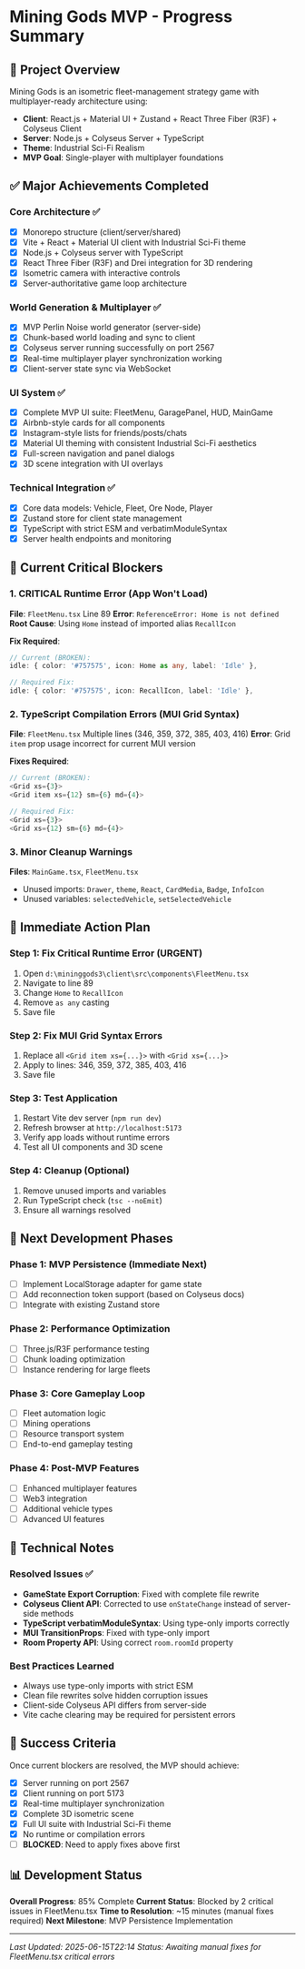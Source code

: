 # Mining Gods MVP - Progress Summary

## 🎯 Project Overview
Mining Gods is an isometric fleet-management strategy game with multiplayer-ready architecture using:
- **Client**: React.js + Material UI + Zustand + React Three Fiber (R3F) + Colyseus Client
- **Server**: Node.js + Colyseus Server + TypeScript
- **Theme**: Industrial Sci-Fi Realism
- **MVP Goal**: Single-player with multiplayer foundations

## ✅ Major Achievements Completed

### Core Architecture ✅
- [x] Monorepo structure (client/server/shared)
- [x] Vite + React + Material UI client with Industrial Sci-Fi theme
- [x] Node.js + Colyseus server with TypeScript
- [x] React Three Fiber (R3F) and Drei integration for 3D rendering
- [x] Isometric camera with interactive controls
- [x] Server-authoritative game loop architecture

### World Generation & Multiplayer ✅
- [x] MVP Perlin Noise world generator (server-side)
- [x] Chunk-based world loading and sync to client
- [x] Colyseus server running successfully on port 2567
- [x] Real-time multiplayer player synchronization working
- [x] Client-server state sync via WebSocket

### UI System ✅
- [x] Complete MVP UI suite: FleetMenu, GaragePanel, HUD, MainGame
- [x] Airbnb-style cards for all components
- [x] Instagram-style lists for friends/posts/chats
- [x] Material UI theming with consistent Industrial Sci-Fi aesthetics
- [x] Full-screen navigation and panel dialogs
- [x] 3D scene integration with UI overlays

### Technical Integration ✅
- [x] Core data models: Vehicle, Fleet, Ore Node, Player
- [x] Zustand store for client state management
- [x] TypeScript with strict ESM and verbatimModuleSyntax
- [x] Server health endpoints and monitoring

## 🚨 Current Critical Blockers

### 1. **CRITICAL Runtime Error** (App Won't Load)
**File**: `FleetMenu.tsx` Line 89
**Error**: `ReferenceError: Home is not defined`
**Root Cause**: Using `Home` instead of imported alias `RecallIcon`

**Fix Required**:
```typescript
// Current (BROKEN):
idle: { color: '#757575', icon: Home as any, label: 'Idle' },

// Required Fix:
idle: { color: '#757575', icon: RecallIcon, label: 'Idle' },
```

### 2. **TypeScript Compilation Errors** (MUI Grid Syntax)
**File**: `FleetMenu.tsx` Multiple lines (346, 359, 372, 385, 403, 416)
**Error**: Grid `item` prop usage incorrect for current MUI version

**Fixes Required**:
```typescript
// Current (BROKEN):
<Grid xs={3}>
<Grid item xs={12} sm={6} md={4}>

// Required Fix:
<Grid xs={3}>
<Grid xs={12} sm={6} md={4}>
```

### 3. **Minor Cleanup Warnings**
**Files**: `MainGame.tsx`, `FleetMenu.tsx`
- Unused imports: `Drawer`, `theme`, `React`, `CardMedia`, `Badge`, `InfoIcon`
- Unused variables: `selectedVehicle`, `setSelectedVehicle`

## 🔧 Immediate Action Plan

### Step 1: Fix Critical Runtime Error (URGENT)
1. Open `d:\mininggods3\client\src\components\FleetMenu.tsx`
2. Navigate to line 89
3. Change `Home` to `RecallIcon`
4. Remove `as any` casting
5. Save file

### Step 2: Fix MUI Grid Syntax Errors
1. Replace all `<Grid item xs={...}>` with `<Grid xs={...}>`
2. Apply to lines: 346, 359, 372, 385, 403, 416
3. Save file

### Step 3: Test Application
1. Restart Vite dev server (`npm run dev`)
2. Refresh browser at `http://localhost:5173`
3. Verify app loads without runtime errors
4. Test all UI components and 3D scene

### Step 4: Cleanup (Optional)
1. Remove unused imports and variables
2. Run TypeScript check (`tsc --noEmit`)
3. Ensure all warnings resolved

## 🚀 Next Development Phases

### Phase 1: MVP Persistence (Immediate Next)
- [ ] Implement LocalStorage adapter for game state
- [ ] Add reconnection token support (based on Colyseus docs)
- [ ] Integrate with existing Zustand store

### Phase 2: Performance Optimization
- [ ] Three.js/R3F performance testing
- [ ] Chunk loading optimization
- [ ] Instance rendering for large fleets

### Phase 3: Core Gameplay Loop
- [ ] Fleet automation logic
- [ ] Mining operations
- [ ] Resource transport system
- [ ] End-to-end gameplay testing

### Phase 4: Post-MVP Features
- [ ] Enhanced multiplayer features
- [ ] Web3 integration
- [ ] Additional vehicle types
- [ ] Advanced UI features

## 📝 Technical Notes

### Resolved Issues ✅
- **GameState Export Corruption**: Fixed with complete file rewrite
- **Colyseus Client API**: Corrected to use `onStateChange` instead of server-side methods
- **TypeScript verbatimModuleSyntax**: Using type-only imports correctly
- **MUI TransitionProps**: Fixed with type-only import
- **Room Property API**: Using correct `room.roomId` property

### Best Practices Learned
- Always use type-only imports with strict ESM
- Clean file rewrites solve hidden corruption issues
- Client-side Colyseus API differs from server-side
- Vite cache clearing may be required for persistent errors

## 🎯 Success Criteria
Once current blockers are resolved, the MVP should achieve:
- [x] Server running on port 2567
- [x] Client running on port 5173
- [x] Real-time multiplayer synchronization
- [x] Complete 3D isometric scene
- [x] Full UI suite with Industrial Sci-Fi theme
- [x] No runtime or compilation errors
- [ ] **BLOCKED**: Need to apply fixes above first

## 📊 Development Status
**Overall Progress**: 85% Complete
**Current Status**: Blocked by 2 critical issues in FleetMenu.tsx
**Time to Resolution**: ~15 minutes (manual fixes required)
**Next Milestone**: MVP Persistence Implementation

---
*Last Updated: 2025-06-15T22:14*
*Status: Awaiting manual fixes for FleetMenu.tsx critical errors*

